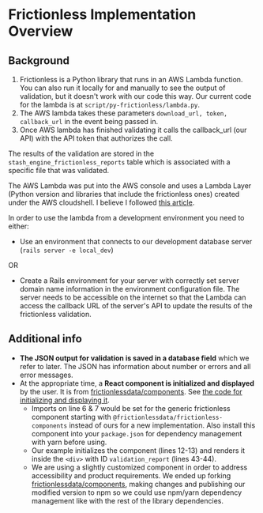 # Frictionless Implementation Overview

## Background
1. Frictionless is a Python library that runs in an AWS Lambda function. You can also run it locally for
   and manually to see the output of validation, but it doesn't work with our code this way. Our 
   current code for the lambda is at `script/py-frictionless/lambda.py`.
2. The AWS lambda takes these parameters `download_url, token, callback_url` in the event being passed in.
3. Once AWS lambda has finished validating it calls the callback_url (our API) with the API token that
   authorizes the call.

The results of the validation are stored in the `stash_engine_frictionless_reports` table which is associated with a
specific file that was validated.

The AWS Lambda was put into the AWS console and uses a Lambda Layer (Python version and libraries that include the 
frictionless ones)
created under the AWS cloudshell. I believe I followed
[this article](https://www.linkedin.com/pulse/add-external-python-libraries-aws-lambda-using-layers-gabe-olokun/).

In order to use the lambda from a development environment you need to either:

- Use an environment that connects to our development database server (`rails server -e local_dev`)

OR

- Create a Rails environment for your server with correctly set server domain name information in the environment
  configuration file. The server needs to be accessible on the internet so that the Lambda can access the
  callback URL of the server's API to update the results of the frictionless validation.

## Additional info

- **The JSON output for validation is saved in a database field** which we refer to later.
  The JSON has information about number or errors and all error messages.
- At the appropriate time, a **React component is initialized and displayed** by the user.
  It is from [frictionlessdata/components](https://github.com/frictionlessdata/components).
  See [the code for initializing and displaying it](https://github.com/datadryad/dryad-app/blob/f61b26e21f5d62fef7293de2a5a756fa5ab1fbc8/app/javascript/components/FileUpload/ModalValidationReport/ModalValidationReport.js).
  - Imports on line 6 & 7 would be set for the generic frictionless component
    starting with `@frictionlessdata/frictionless-components` instead of ours for a new implementation.
    Also install this component into your `package.json` for dependency management with yarn before using.
  - Our example initializes the component (lines 12-13) and renders it inside the
    `<div>` with ID `validation_report` (lines 43-44).
  - We are using a slightly customized component in order to address accessibility and
    product requirements. We ended up forking [frictionlessdata/components](https://github.com/frictionlessdata/components),
    making changes and publishing our modified version to npm so we could use npm/yarn
    dependency management like with the rest of the library dependencies.
  